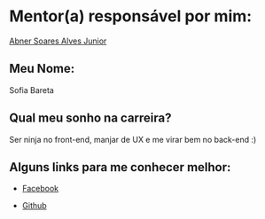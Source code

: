 # Mentor(a) responsável por mim:

[Abner Soares Alves Junior](/profiles/mentors/profiles/abner_alves.md)

## Meu Nome:

Sofia Bareta 

## Qual meu sonho na carreira?

Ser ninja no front-end, manjar de UX e me virar bem no back-end :)


## Alguns links para me conhecer melhor:

- [Facebook](https://www.facebook.com/sofibareta)

- [Github](https://github.com/sofiabareta)
